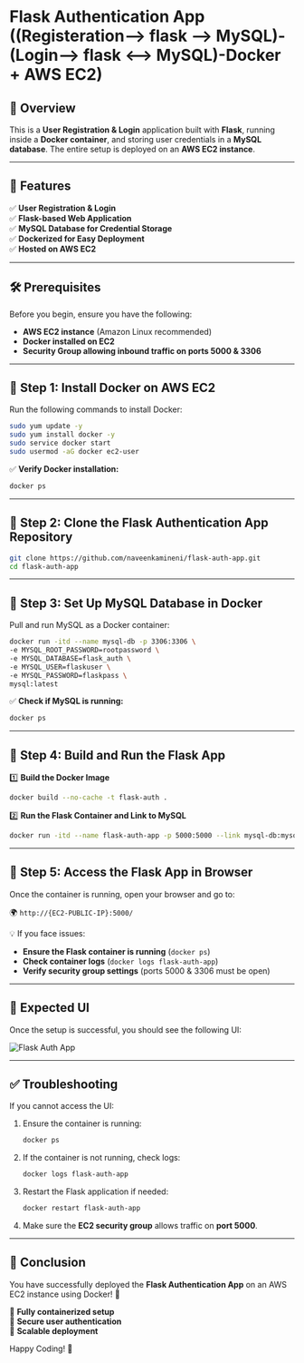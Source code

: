 # Flask Authentication App ((Registeration--> flask --> MySQL)-(Login--> flask <--> MySQL)-Docker + AWS EC2)

## 🚀 Overview
This is a **User Registration & Login** application built with **Flask**, running inside a **Docker container**, and storing user credentials in a **MySQL database**. The entire setup is deployed on an **AWS EC2 instance**.

---

## 🔹 Features
✅ **User Registration & Login**  
✅ **Flask-based Web Application**  
✅ **MySQL Database for Credential Storage**  
✅ **Dockerized for Easy Deployment**  
✅ **Hosted on AWS EC2**  

---

## 🛠️ Prerequisites
Before you begin, ensure you have the following:

- **AWS EC2 instance** (Amazon Linux recommended)
- **Docker installed on EC2**
- **Security Group allowing inbound traffic on ports 5000 & 3306**

---

## 🔹 Step 1: Install Docker on AWS EC2

Run the following commands to install Docker:
```bash
sudo yum update -y
sudo yum install docker -y
sudo service docker start
sudo usermod -aG docker ec2-user
```

✅ **Verify Docker installation:**
```bash
docker ps
```

---

## 🔹 Step 2: Clone the Flask Authentication App Repository

```bash
git clone https://github.com/naveenkamineni/flask-auth-app.git
cd flask-auth-app
```

---

## 🔹 Step 3: Set Up MySQL Database in Docker

Pull and run MySQL as a Docker container:
```bash
docker run -itd --name mysql-db -p 3306:3306 \
-e MYSQL_ROOT_PASSWORD=rootpassword \
-e MYSQL_DATABASE=flask_auth \
-e MYSQL_USER=flaskuser \
-e MYSQL_PASSWORD=flaskpass \
mysql:latest
```

✅ **Check if MySQL is running:**
```bash
docker ps
```

---

## 🔹 Step 4: Build and Run the Flask App

1️⃣ **Build the Docker Image**
```bash
docker build --no-cache -t flask-auth .
```

2️⃣ **Run the Flask Container and Link to MySQL**
```bash
docker run -itd --name flask-auth-app -p 5000:5000 --link mysql-db:mysql flask-auth
```

---

## 🔹 Step 5: Access the Flask App in Browser
Once the container is running, open your browser and go to:

🌍 `http://{EC2-PUBLIC-IP}:5000/`

💡 If you face issues:
- **Ensure the Flask container is running** (`docker ps`)
- **Check container logs** (`docker logs flask-auth-app`)
- **Verify security group settings** (ports 5000 & 3306 must be open)

---

## 🎯 Expected UI
Once the setup is successful, you should see the following UI:

![Flask Auth App](https://github.com/user-attachments/assets/656b3064-410c-4cec-afe3-288d98ea3563)

---

## ✅ Troubleshooting
If you cannot access the UI:
1. Ensure the container is running:
   ```bash
   docker ps
   ```
2. If the container is not running, check logs:
   ```bash
   docker logs flask-auth-app
   ```
3. Restart the Flask application if needed:
   ```bash
   docker restart flask-auth-app
   ```
4. Make sure the **EC2 security group** allows traffic on **port 5000**.

---

## 🎉 Conclusion
You have successfully deployed the **Flask Authentication App** on an AWS EC2 instance using Docker! 🚀

🔹 **Fully containerized setup**  
🔹 **Secure user authentication**  
🔹 **Scalable deployment**  

Happy Coding! 🎯


